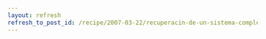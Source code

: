 ```yaml
---
layout: refresh
refresh_to_post_id: /recipe/2007-03-22/recuperacin-de-un-sistema-completo-mondo-y-bacula.html
---
```

